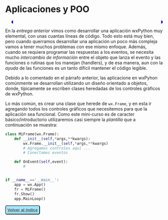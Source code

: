 # Aplicaciones y POO

<blockquote style="border-radius: 5px; font-size: 12px; padding: 5px; border-left: 
thick solid #0000ff; border-right: thick solid #0000ff;">

</blockquote>

En la *entrega anterior* vimos como desarrollar una aplicación wxPython muy elemental, con unas cuantas líneas de código. 
Todo esto está muy bien, pero cuando querramos desarrollar una aplicación un poco más compleja vamos a tener muchos 
problemas con ese mismo enfoque. Además, cuando se requiera programar las respuestas a los eventos, se necesita mucho 
*intercambio de información* entre el objeto que lanza el evento y las funciones o rutinas que los manejan (handlers), 
y de esa manera, aun con la *ayuda* de las funciones es un tanto díficil mantener el código legible.

Debido a lo comentado en el párrafo anterior, las aplicacione en wxPyhon comúnmente se desarrollan utilizando un 
diseño orientado a objetos, donde, típicamente se escriben clases heredadas de los controles gráficos de 
wxPython. 

Lo más común, es crear una clase que herede de `wx.Frame`, y en esta ir agregando todos los controles gráficos que 
necesitemos para que la aplicación sea funcional. Como este mini-curso es de caracter básico/introductorio utilizaremos 
casi siempre la *plantilla* que a continuación se muestra:

```python
class MiFrame(wx.Frame):
	def __init__(self,*args,**kwargs):
		wx.Frame.__init__(self,*args,**kwargs)
		# Agregamos controles aquí ...
		# Conectamos eventos

	def OnEvent(self,event):
		# 


if __name__=='__main__':
	app = wx.App()
	fr = MiFrame()
	fr.Show()
	app.MainLoop()
```


<button type="button" style="background-color: rgba(102,217,255,0.6); border-radius: 5px; box-shadow: 2px #ffaaff; padding: 5px;">
<a href="http://www.pythondiario.com/2016/03/mini-curso-de-wxpython-1-introduccion.html#sumario-del-curso" style="color: #505050"><strong>Volver al índice</strong></a></button>

